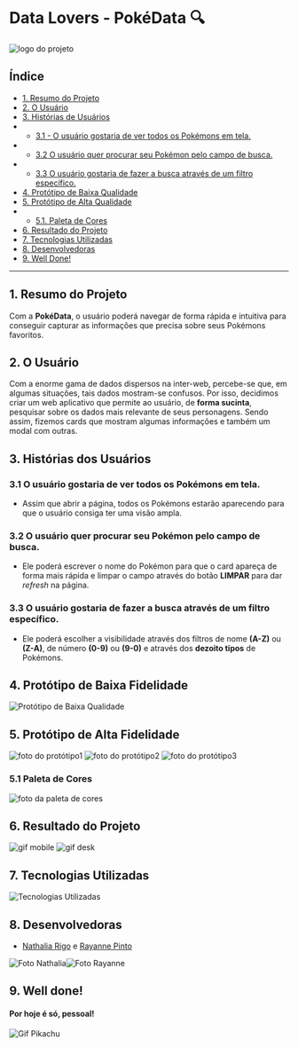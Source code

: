 # Data Lovers - PokéData 🔍 #

![logo do projeto](https://github.com/ncrigo/SAP008-data-lovers/blob/7bdadabdc7da4eeba964f2337e5cef545e944432/src/img/logo.png)

## Índice

* [1. Resumo do Projeto](#1-resumo-do-projeto)
* [2. O Usuário](#2-o-usuário)
* [3. Histórias de Usuários](#3-histórias-dos-usuários)
* - [3.1 - O usuário gostaria de ver todos os Pokémons em tela.](#31-o-usuário-gostaria-de-ver-todos-os-pokémons-em-tela)
* - [3.2 O usuário quer procurar seu Pokémon pelo campo de busca.](#32-o-usuário-quer-procurar-seu-pokémon-pelo-campo-de-busca)
* - [3.3 O usuário gostaria de fazer a busca através de um filtro específico.](#33-o-usuário-gostaria-de-fazer-a-busca-através-de-um-filtro-específico)
* [4. Protótipo de Baixa Qualidade](#4-protótipo-de-baixa-qualidade)
* [5. Protótipo de Alta Qualidade](#5-protótipo-de-alta-qualidade)
* - [5.1. Paleta de Cores](#51-paleta-de-cores)
* [6. Resultado do Projeto](#6-resultado-do-projeto)
* [7. Tecnologias Utilizadas](#7-tecnologias-utilizadas)
* [8. Desenvolvedoras](#8-desenvolvedoras)
* [9. Well Done!](#9-well-done)

***

## 1. Resumo do Projeto

Com a **PokéData**, o usuário poderá navegar de forma rápida e intuitiva para conseguir capturar as informações que precisa sobre seus Pokémons favoritos. 

## 2. O Usuário 

Com a enorme gama de dados dispersos na inter-web, percebe-se que, em algumas situações, tais dados mostram-se confusos. Por isso, decidimos criar um web aplicativo que permite ao usuário, de **forma sucinta**, pesquisar sobre os dados mais relevante de seus personagens. Sendo assim, fizemos cards que mostram algumas informações e também um modal com outras.


## 3. Histórias dos Usuários

### 3.1 O usuário gostaria de ver todos os Pokémons em tela. ###
* Assim que abrir a página, todos os Pokémons estarão aparecendo para que o usuário consiga ter uma visão ampla.

### 3.2 O usuário quer procurar seu Pokémon pelo campo de busca. ###
* Ele poderá escrever o nome do Pokémon para que o card apareça de forma mais rápida e limpar o campo através do botão **LIMPAR** para dar _refresh_ na página.

### 3.3 O usuário gostaria de fazer a busca através de um filtro específico. ###
* Ele poderá escolher a visibilidade através dos filtros de nome **(A-Z)** ou **(Z-A)**, de número **(0-9)** ou **(9-0)** e através dos **dezoito tipos** de Pokémons.

## 4. Protótipo de Baixa Fidelidade ##

![Protótipo de Baixa Qualidade](https://github.com/ncrigo/SAP008-data-lovers/blob/0e445889993aed1d22b2dde002cdf38fd72070d4/src/img/baixaqualidade.jpg)

## 5. Protótipo de Alta Fidelidade ##

![foto do protótipo1](https://github.com/ncrigo/SAP008-data-lovers/blob/f48b5de7140b237ec2431a093c31802a0bded300/src/img/screen1.png)
![foto do protótipo2](https://github.com/ncrigo/SAP008-data-lovers/blob/2062d3d919f1a20564df2bde303378a1fba1f418/src/img/screen2.png)
![foto do protótipo3](https://github.com/ncrigo/SAP008-data-lovers/blob/2062d3d919f1a20564df2bde303378a1fba1f418/src/img/screen3.png)

### 5.1 Paleta de Cores

![foto da paleta de cores](https://github.com/ncrigo/SAP008-data-lovers/blob/0dd45b374b989ca05e8e6f495a3bf3494cf4f415/src/img/paletadecores.png)

## 6. Resultado do Projeto ##

![gif mobile](https://github.com/ncrigo/SAP008-data-lovers/blob/d91f98c7e0eb7c883b03473d57651e8ad063e86d/src/img/gifmobile.gif) ![gif desk](https://github.com/ncrigo/SAP008-data-lovers/blob/d91f98c7e0eb7c883b03473d57651e8ad063e86d/src/img/gifwebdesk.gif)

## 7. Tecnologias Utilizadas ##

![Tecnologias Utilizadas](https://github.com/ncrigo/SAP008-data-lovers/blob/0dd45b374b989ca05e8e6f495a3bf3494cf4f415/src/img/linguagens.png)

## 8. Desenvolvedoras 
* <a href="https://github.com/ncrigo">Nathalia Rigo</a> e <a href="https://github.com/rayannepinto">Rayanne Pinto</a></div>

![Foto Nathalia](https://github.com/ncrigo/SAP008-data-lovers/blob/0dd45b374b989ca05e8e6f495a3bf3494cf4f415/src/img/nathdev.png)![Foto Rayanne](https://github.com/ncrigo/SAP008-data-lovers/blob/0dd45b374b989ca05e8e6f495a3bf3494cf4f415/src/img/raydev.png)

## 9. Well done!

#### Por hoje é só, pessoal! ####

![Gif Pikachu](https://github.com/ncrigo/SAP008-data-lovers/blob/0e445889993aed1d22b2dde002cdf38fd72070d4/src/img/ohyeahpikachugif.gif)
